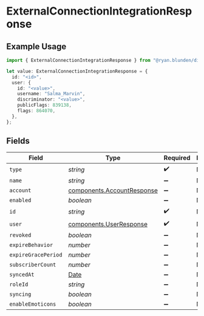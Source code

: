 # ExternalConnectionIntegrationResponse

## Example Usage

```typescript
import { ExternalConnectionIntegrationResponse } from "@ryan.blunden/discord-sdk/models/components";

let value: ExternalConnectionIntegrationResponse = {
  id: "<id>",
  user: {
    id: "<value>",
    username: "Salma_Marvin",
    discriminator: "<value>",
    publicFlags: 839138,
    flags: 864070,
  },
};
```

## Fields

| Field                                                                                         | Type                                                                                          | Required                                                                                      | Description                                                                                   |
| --------------------------------------------------------------------------------------------- | --------------------------------------------------------------------------------------------- | --------------------------------------------------------------------------------------------- | --------------------------------------------------------------------------------------------- |
| `type`                                                                                        | *string*                                                                                      | :heavy_check_mark:                                                                            | N/A                                                                                           |
| `name`                                                                                        | *string*                                                                                      | :heavy_minus_sign:                                                                            | N/A                                                                                           |
| `account`                                                                                     | [components.AccountResponse](../../models/components/accountresponse.md)                      | :heavy_minus_sign:                                                                            | N/A                                                                                           |
| `enabled`                                                                                     | *boolean*                                                                                     | :heavy_minus_sign:                                                                            | N/A                                                                                           |
| `id`                                                                                          | *string*                                                                                      | :heavy_check_mark:                                                                            | N/A                                                                                           |
| `user`                                                                                        | [components.UserResponse](../../models/components/userresponse.md)                            | :heavy_check_mark:                                                                            | N/A                                                                                           |
| `revoked`                                                                                     | *boolean*                                                                                     | :heavy_minus_sign:                                                                            | N/A                                                                                           |
| `expireBehavior`                                                                              | *number*                                                                                      | :heavy_minus_sign:                                                                            | N/A                                                                                           |
| `expireGracePeriod`                                                                           | *number*                                                                                      | :heavy_minus_sign:                                                                            | N/A                                                                                           |
| `subscriberCount`                                                                             | *number*                                                                                      | :heavy_minus_sign:                                                                            | N/A                                                                                           |
| `syncedAt`                                                                                    | [Date](https://developer.mozilla.org/en-US/docs/Web/JavaScript/Reference/Global_Objects/Date) | :heavy_minus_sign:                                                                            | N/A                                                                                           |
| `roleId`                                                                                      | *string*                                                                                      | :heavy_minus_sign:                                                                            | N/A                                                                                           |
| `syncing`                                                                                     | *boolean*                                                                                     | :heavy_minus_sign:                                                                            | N/A                                                                                           |
| `enableEmoticons`                                                                             | *boolean*                                                                                     | :heavy_minus_sign:                                                                            | N/A                                                                                           |